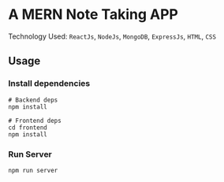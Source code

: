 # A MERN Note Taking APP

Technology Used: `ReactJs`, `NodeJs`, `MongoDB`, `ExpressJs`, `HTML`, `CSS`

## Usage

### Install dependencies

```
# Backend deps
npm install

# Frontend deps
cd frontend
npm install
```

### Run Server

```
npm run server
```
